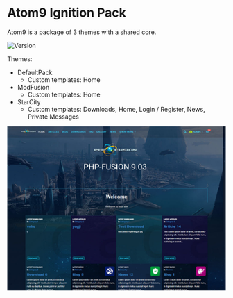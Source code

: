 # Atom9 Ignition Pack
Atom9 is a package of 3 themes with a shared core.

![Version](https://img.shields.io/badge/Version-1.5.1-blue.svg)

Themes:
- DefaultPack
    - Custom templates: Home
- ModFusion
    - Custom templates: Home
- StarCity
    - Custom templates: Downloads, Home, Login / Register, News, Private Messages

![Preview](screenshot.jpg)
